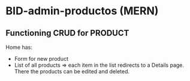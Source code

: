# BID-admin-productos (MERN)

## Functioning CRUD for PRODUCT

Home has:
  * Form for new product
  * List of all products => 
    each item in the list redirects to a Details page.
    There the products can be edited and deleted.
 

